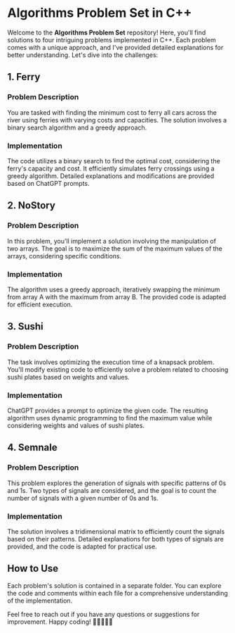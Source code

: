# Algorithms Problem Set in C++

Welcome to the **Algorithms Problem Set** repository! Here, you'll find solutions to four intriguing problems implemented in C++. Each problem comes with a unique approach, and I've provided detailed explanations for better understanding. Let's dive into the challenges:

## 1. Ferry

### Problem Description
You are tasked with finding the minimum cost to ferry all cars across the river using ferries with varying costs and capacities. The solution involves a binary search algorithm and a greedy approach.

### Implementation
The code utilizes a binary search to find the optimal cost, considering the ferry's capacity and cost. It efficiently simulates ferry crossings using a greedy algorithm. Detailed explanations and modifications are provided based on ChatGPT prompts.

## 2. NoStory

### Problem Description
In this problem, you'll implement a solution involving the manipulation of two arrays. The goal is to maximize the sum of the maximum values of the arrays, considering specific conditions.

### Implementation
The algorithm uses a greedy approach, iteratively swapping the minimum from array A with the maximum from array B. The provided code is adapted for efficient execution.

## 3. Sushi

### Problem Description
The task involves optimizing the execution time of a knapsack problem. You'll modify existing code to efficiently solve a problem related to choosing sushi plates based on weights and values.

### Implementation
ChatGPT provides a prompt to optimize the given code. The resulting algorithm uses dynamic programming to find the maximum value while considering weights and values of sushi plates.

## 4. Semnale

### Problem Description
This problem explores the generation of signals with specific patterns of 0s and 1s. Two types of signals are considered, and the goal is to count the number of signals with a given number of 0s and 1s.

### Implementation
The solution involves a tridimensional matrix to efficiently count the signals based on their patterns. Detailed explanations for both types of signals are provided, and the code is adapted for practical use.

## How to Use

Each problem's solution is contained in a separate folder. You can explore the code and comments within each file for a comprehensive understanding of the implementation.

Feel free to reach out if you have any questions or suggestions for improvement. Happy coding! 🚀👩‍💻👨‍💻
